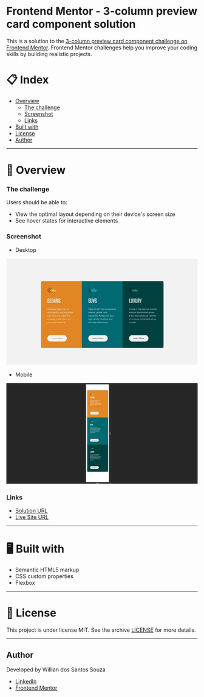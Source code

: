 # Frontend Mentor - 3-column preview card component solution

This is a solution to the [3-column preview card component challenge on Frontend Mentor](https://www.frontendmentor.io/challenges/3column-preview-card-component-pH92eAR2-). Frontend Mentor challenges help you improve your coding skills by building realistic projects.  

# 📋 Index

- [Overview](#overview)
  - [The challenge](#the-challenge)
  - [Screenshot](#screenshot)
  - [Links](#links)
- [Built with](#built-with)
- [License](#license)
- [Author](#author)
---
# 📄 Overview

### The challenge

Users should be able to:

- View the optimal layout depending on their device's screen size
- See hover states for interactive elements

### Screenshot
  - Desktop
  <img src="images/screenshot-desktop.jpg">

  - Mobile
  <img src="images/screenshot-mobile.jpg">


### Links

- [Solution URL](https://www.frontendmentor.io/solutions/responsive-layout-html-and-css-flexbox-wA2xKVU4m)
- [Live Site URL](https://willian-souza.github.io/Frontend-Mentor-Column-Preview-Card/)
---
# 🖥 Built with

- Semantic HTML5 markup
- CSS custom properties
- Flexbox
---
# 📝 License
This project is under license MIT. See the archive [LICENSE](/LICENSE) for more details.

---
## Author
Developed by Willian dos Santos Souza
- [LinkedIn](https://www.linkedin.com/in/willian-ssouza/) 
- [Frontend Mentor](https://www.frontendmentor.io/profile/willian-souza)



